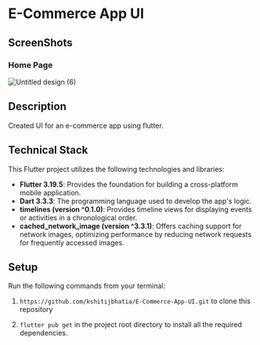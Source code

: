 # E-Commerce App UI

## ScreenShots
### Home Page
![Untitled design (6)](https://github.com/kshitijbhatia/E-Commerce-App-UI/assets/108986570/dbfb4551-af6e-47e3-aa43-a96dd9135167)

## Description
Created UI for an e-commerce app using flutter.

## Technical Stack

This Flutter project utilizes the following technologies and libraries:

- **Flutter 3.19.5**: Provides the foundation for building a cross-platform mobile application.
- **Dart 3.3.3**: The programming language used to develop the app's logic.
- **timelines (version ^0.1.0)**: Provides timeline views for displaying events or activities in a chronological order.
- **cached_network_image (version ^3.3.1)**: Offers caching support for network images, optimizing performance by reducing network requests for frequently accessed images.


## Setup

Run the following commands from your terminal:

1) `https://github.com/kshitijbhatia/E-Commerce-App-UI.git` to clone this repository 

2) `flutter pub get` in the project root directory to install all the required dependencies.
